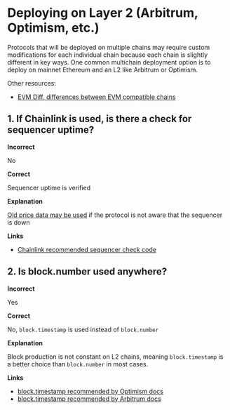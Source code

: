 # Deploying on Layer 2 (Arbitrum, Optimism, etc.)

Protocols that will be deployed on multiple chains may require custom modifications for each individual chain because each chain is slightly different in key ways. One common multichain deployment option is to deploy on mainnet Ethereum and an L2 like Arbitrum or Optimism.

Other resources:

- [EVM Diff, differences between EVM compatible chains](https://www.evmdiff.com/)

## 1. If Chainlink is used, is there a check for sequencer uptime?

**Incorrect**

No

**Correct**

Sequencer uptime is verified

**Explanation**

[Old price data may be used](https://twitter.com/bytes032/status/1653943092427325448) if the protocol is not aware that the sequencer is down

**Links**

- [Chainlink recommended sequencer check code](https://docs.chain.link/data-feeds/l2-sequencer-feeds#example-code)

## 2. Is block.number used anywhere?

**Incorrect**

Yes

**Correct**

No, `block.timestamp` is used instead of `block.number`

**Explanation**

Block production is not constant on L2 chains, meaning `block.timestamp` is a better choice than `block.number` in most cases.

**Links**

- [block.timestamp recommended by Optimism docs](https://community.optimism.io/docs/developers/build/differences/#added-opcodes)
- [block.timestamp recommended by Arbitrum docs](https://developer.arbitrum.io/time#block-numbers-arbitrum-vs-ethereum)